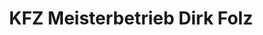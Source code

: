 ---
title: "KFZ Meisterbetrieb Dirk Folz"
url: /schwalbach/kfz-meisterbetrieb-dirk-folz/
shop: Autowerkstatt
---